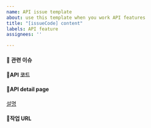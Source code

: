 ```yaml
---
name: API issue template
about: use this template when you work API features
title: "[issueCode] content"
labels: API feature
assignees: ''

---
```


#### 📌 관련 이슈
<!-- 관련있는 이슈 번호(#000)을 적어주세요.
  해당 pull request merge와 함께 이슈를 닫으려면
  closed #Issue_number를 적어주세요 -->


#### 🔢API 코드
<!-- 이슈코드를 입력합니다. -->



#### 📄API detail page
<!-- 이슈 상세페이지를 링크를 입력합니다. -->
[설명](주소)



#### 🔗작업 URL
<!-- 작업 URL을 입력합니다. -->
